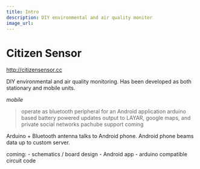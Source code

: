 ```yaml
---
title: Intro 
description: DIY environmental and air quality monitor
image_url:
---
```


# Citizen Sensor

http://citizensensor.cc

DIY environmental and air quality monitoring. Has been developed as both stationary and mobile units. 

*mobile*
 > operate as bluetooth peripheral for an Android application
 > arduino based
 > battery powered
 > updates output to LAYAR, google maps, and private social networks
 > pachube support coming

Arduino + Bluetooth antenna talks to Android phone.  Android phone beams data up to custom server.

coming: - schematics / board design
	- Android app
	- arduino compatible circuit code
